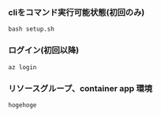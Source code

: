 ### cliをコマンド実行可能状態(初回のみ)
```
bash setup.sh
```

### ログイン(初回以降)
```
az login
```

### リソースグループ、container app 環境
```
hogehoge
```
